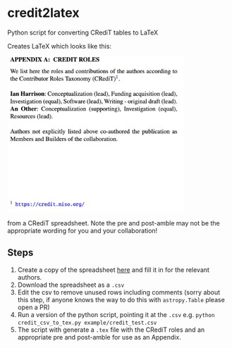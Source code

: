 # credit2latex
Python script for converting CRediT tables to LaTeX

Creates LaTeX which looks like this:

<img src="example/example_latex.png" alt="Example of the Appendix created" width="400"/>

from a CRediT spreadsheet. Note the pre and post-amble may not be the appropriate wording for you and your collaboration!
## Steps
1. Create a copy of the spreadsheet [here](https://docs.google.com/spreadsheets/d/1tkFh8s6L32oV52Wc_VbeHUdQpAJzduivrjyxmhN3YmM/edit?usp=sharing) and fill it in for the relevant authors.
2. Download the spreadsheet as a `.csv`
3. Edit the csv to remove unused rows including comments (sorry about this step, if anyone knows the way to do this with `astropy.Table` please open a PR)
3. Run a version of the python script, pointing it at the `.csv` e.g. `python credit_csv_to_tex.py example/credit_test.csv`
4. The script with generate a `.tex` file with the CRediT roles and an appropriate pre and post-amble for use as an Appendix.
